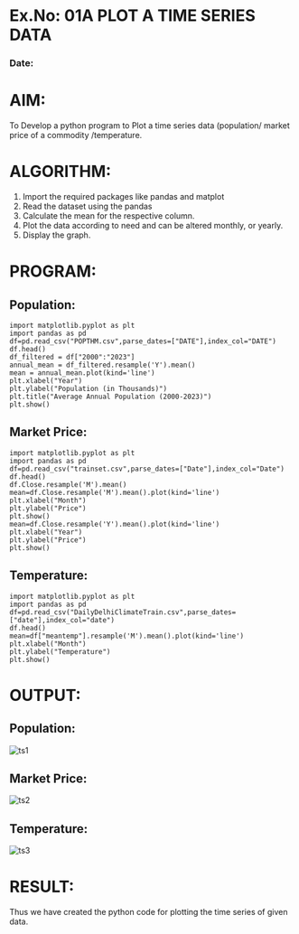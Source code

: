 # Ex.No: 01A PLOT A TIME SERIES DATA
###  Date: 

# AIM:
To Develop a python program to Plot a time series data (population/ market price of a commodity
/temperature.
# ALGORITHM:
1. Import the required packages like pandas and matplot
2. Read the dataset using the pandas
3. Calculate the mean for the respective column.
4. Plot the data according to need and can be altered monthly, or yearly.
5. Display the graph.

# PROGRAM:
## Population:
```
import matplotlib.pyplot as plt
import pandas as pd
df=pd.read_csv("POPTHM.csv",parse_dates=["DATE"],index_col="DATE")
df.head()
df_filtered = df["2000":"2023"]
annual_mean = df_filtered.resample('Y').mean()
mean = annual_mean.plot(kind='line')
plt.xlabel("Year")
plt.ylabel("Population (in Thousands)")
plt.title("Average Annual Population (2000-2023)")
plt.show()
```
## Market Price:
```
import matplotlib.pyplot as plt
import pandas as pd
df=pd.read_csv("trainset.csv",parse_dates=["Date"],index_col="Date")
df.head()
df.Close.resample('M').mean()
mean=df.Close.resample('M').mean().plot(kind='line')
plt.xlabel("Month")
plt.ylabel("Price")
plt.show()
mean=df.Close.resample('Y').mean().plot(kind='line')
plt.xlabel("Year")
plt.ylabel("Price")
plt.show()
```
## Temperature:
```
import matplotlib.pyplot as plt
import pandas as pd
df=pd.read_csv("DailyDelhiClimateTrain.csv",parse_dates=["date"],index_col="date")
df.head()
mean=df["meantemp"].resample('M').mean().plot(kind='line')
plt.xlabel("Month")
plt.ylabel("Temperature")
plt.show()
```

# OUTPUT:
## Population:
![ts1](https://github.com/Ishu-Vasanth/TSA_EXP1/assets/94154614/422d6b38-3268-4a3b-903a-2a995cc97997)

## Market Price:
![ts2](https://github.com/Ishu-Vasanth/TSA_EXP1/assets/94154614/744432ae-0d4a-4eed-8251-30766677b6f5)

## Temperature:
![ts3](https://github.com/Ishu-Vasanth/TSA_EXP1/assets/94154614/86d585df-0eb1-434b-9674-a6f8ad3f8e97)

# RESULT:
Thus we have created the python code for plotting the time series of given data.
